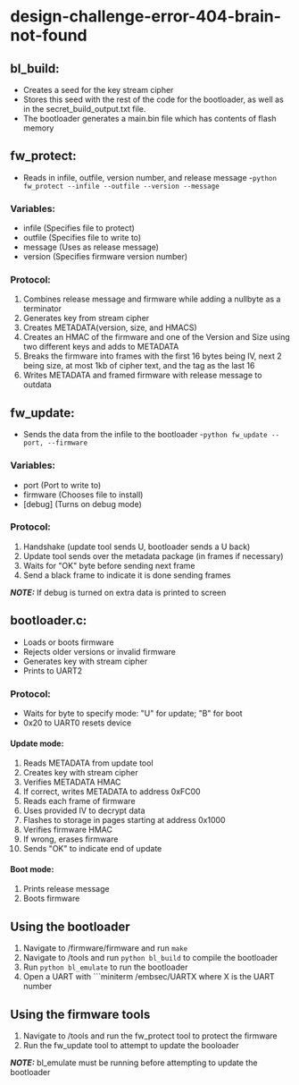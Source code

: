 # design-challenge-error-404-brain-not-found

## bl_build: 
  - Creates a seed for the key stream cipher
  - Stores this seed with the rest of the code for the bootloader, as well as in the secret_build_output.txt file. 
  - The bootloader generates a main.bin file which has contents of flash memory

## fw_protect:
  - Reads in infile, outfile, version number, and release message
    -```python fw_protect --infile --outfile --version --message```
  ### Variables:
   - infile (Specifies file to protect)
   - outfile (Specifies file to write to)
   - message (Uses as release message)
   - version (Specifies firmware version number)
    
  ### Protocol:
   1. Combines release message and firmware while adding a nullbyte as a terminator
   2. Generates key from stream cipher
   3. Creates METADATA(version, size, and HMACS)
   4. Creates an HMAC of the firmware and one of the Version and Size using two different keys and adds to METADATA
   5. Breaks the firmware into frames with the first 16 bytes being IV, next 2 being size, at most 1kb of cipher text, and the tag as the last 16
   6. Writes METADATA and framed firmware with release message to outdata

## fw_update:
  - Sends the data from the infile to the bootloader
    -```python fw_update --port, --firmware```
  ### Variables:
   - port (Port to write to)
   - firmware (Chooses file to install)
   - [debug] (Turns on debug mode)
   
  ### Protocol:
   1. Handshake (update tool sends U, bootloader sends a U back)
   2. Update tool sends over the metadata package (in frames if necessary)
   4. Waits for "OK" byte before sending next frame
   5. Send a black frame to indicate it is done sending frames
   
   **_NOTE:_**    If debug is turned on extra data is printed to screen

## bootloader.c:
  - Loads or boots firmware
  - Rejects older versions or invalid firmware
  - Generates key with stream cipher
  - Prints to UART2
  ### Protocol:
   - Waits for byte to specify mode: "U" for update; "B" for boot
   - 0x20 to UART0 resets device
   #### Update mode:
   1. Reads METADATA from update tool
   2. Creates key with stream cipher
   3. Verifies METADATA HMAC
   4. If correct, writes METADATA to address 0xFC00
   5. Reads each frame of firmware
   6. Uses provided IV to decrypt data
   7. Flashes to storage in pages starting at address 0x1000
   8. Verifies firmware HMAC
   9. If wrong, erases firmware
   1. Sends "OK" to indicate end of update
   #### Boot mode:
   1. Prints release message
   2. Boots firmware
   
## Using the bootloader
   1. Navigate to /firmware/firmware and run ```make```
   2. Navigate to /tools and run ```python bl_build``` to compile the bootloader
   3. Run ```python bl_emulate``` to run the bootloader
   4. Open a UART with ```miniterm /embsec/UARTX where X is the UART number
## Using the firmware tools
   1. Navigate to /tools and run the fw_protect tool to protect the firmware
   2. Run the fw_update tool to attempt to update the booloader
   
   **_NOTE:_**    bl_emulate must be running before attempting to update the bootloader
